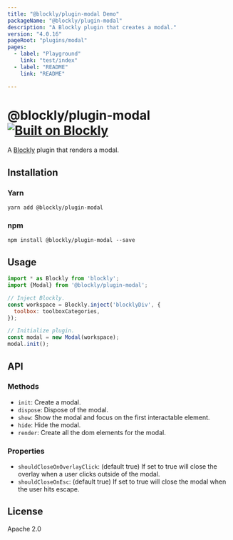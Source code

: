 ```yaml
---
title: "@blockly/plugin-modal Demo"
packageName: "@blockly/plugin-modal"
description: "A Blockly plugin that creates a modal."
version: "4.0.16"
pageRoot: "plugins/modal"
pages:
  - label: "Playground"
    link: "test/index"
  - label: "README"
    link: "README"

---
```

# @blockly/plugin-modal [![Built on Blockly](https://tinyurl.com/built-on-blockly)](https://github.com/google/blockly)

A [Blockly](https://www.npmjs.com/package/blockly) plugin that renders a modal.

## Installation

### Yarn
```
yarn add @blockly/plugin-modal
```

### npm
```
npm install @blockly/plugin-modal --save
```

## Usage

```js
import * as Blockly from 'blockly';
import {Modal} from '@blockly/plugin-modal';

// Inject Blockly.
const workspace = Blockly.inject('blocklyDiv', {
  toolbox: toolboxCategories,
});

// Initialize plugin.
const modal = new Modal(workspace);
modal.init();
```

## API
### Methods
- `init`: Create a modal.
- `dispose`: Dispose of the modal.
- `show`: Show the modal and focus on the first interactable element.
- `hide`: Hide the modal.
- `render`: Create all the dom elements for the modal.

### Properties
- `shouldCloseOnOverlayClick`: (default true) If set to true will close the
overlay when a user clicks outside of the modal.
- `shouldCloseOnEsc`: (default true) If set to true will close the modal when the user hits escape.

## License
Apache 2.0
